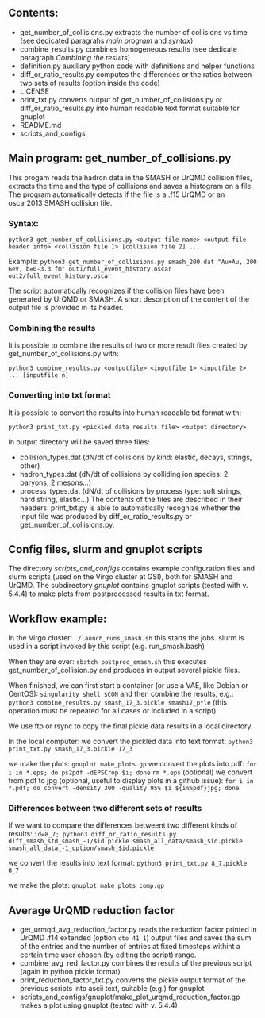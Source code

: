 ## Contents:

- get_number_of_collisions.py extracts the number of collisions vs time (see dedicated paragrahs _main program_ and _syntax_)
- combine_results.py combines homogeneous results (see dedicate paragraph _Combining the results_)
- definition.py auxiliary python code with definitions and helper functions
- diff_or_ratio_results.py computes the differences or the ratios between two sets of results (option inside the code)
- LICENSE
- print_txt.py converts output of get_number_of_collisions.py or diff_or_ratio_results.py into human readable text format suitable for gnuplot
- README.md
- scripts_and_configs


## Main program: get_number_of_collisions.py

This progam reads the hadron data in the SMASH or UrQMD collision files, extracts
the time and the type of collisions and saves a histogram on a file.
The program automatically detects if the file is a .f15 UrQMD or
an oscar2013 SMASH collision file.

### Syntax:

`python3 get_number_of_collisions.py <output file name> <output file header info> <collision file 1> [collision file 2] ...`

Example: `python3 get_number_of_collisions.py smash_200.dat "Au+Au, 200 GeV, b=0-3.3 fm" out1/full_event_history.oscar out2/full_event_history.oscar`

The script automatically recognizes if the collision files have been generated by UrQMD or SMASH.
A short description of the content of the output file is provided in its header.

### Combining the results
It is possible to combine the results of two or more result files created by get_number_of_collisions.py with:

`python3 combine_results.py <outputfile> <inputfile 1> <inputfile 2> ... [inputfile n]`

### Converting into txt format
It is possible to convert the results into human readable txt format with:

`python3 print_txt.py <pickled data results file> <output directory>`

In output directory will be saved three files:
- collision_types.dat (dN/dt of collisions by kind: elastic, decays, strings, other)
- hadron_types.dat (dN/dt of collisions by colliding ion species: 2 baryons, 2 mesons...)
- process_types.dat (dN/dt of collisions by process type: soft strings, hard string, elastic...)
The contents of the files are described in their headers.
print_txt.py is able to automatically recognize whether the input file was produced by diff_or_ratio_results.py or get_number_of_collisions.py.

## Config files, slurm and gnuplot scripts

The directory *scripts_and_configs* contains example configuration files and slurm scripts (used on the Virgo cluster at GSI),
both for SMASH and UrQMD. The subdirectory _gnuplot_ contains gnuplot scripts (tested with v. 5.4.4) to make plots from postprocessed results in txt format.

## Workflow example:

In the Virgo cluster:
`./launch_runs_smash.sh`
this starts the jobs. slurm is used in a script invoked by this script (e.g. run_smash.bash)

When they are over:
`sbatch postproc_smash.sh`
this executes get_number_of_collision.py and produces in output several pickle files.

When finished, we can first start a container (or use a VAE, like Debian or CentOS):
`singularity shell $CON`
and then combine the results, e.g.:
`python3 combine_results.py smash_17_3.pickle smash17_p*le`
(this operation must be repeated for all cases or included in a script)

We use ftp or rsync to copy the final pickle data results in a local directory.

In the local computer:
we convert the pickled data into text format:
`python3 print_txt.py smash_17_3.pickle 17_3`

we make the plots:
`gnuplot make_plots.gp`
we convert the plots into pdf:
`for i in *.eps; do ps2pdf -dEPSCrop $i; done`
`rm *.eps` (optional)
we convert from pdf to jpg (optional, useful to display plots in a github issue):
`for i in *.pdf; do convert -density 300 -quality 95% $i ${i%%pdf}jpg; done`

### Differences between two different sets of results

If we want to compare the differences betweent two different kinds of results:
`id=8_7; python3 diff_or_ratio_results.py diff_smash_std_smash_-1/$id.pickle smash_all_data/smash_$id.pickle smash_all_data_-1_option/smash_$id.pickle`

we convert the results into text format:
`python3 print_txt.py 8_7.pickle 8_7`

we make the plots:
`gnuplot make_plots_comp.gp`

## Average UrQMD reduction factor

- get_urmqd_avg_reduction_factor.py reads the reduction factor printed in UrQMD .f14 extended (option `cto 41 1`) output files and
saves the sum of the entries and the number of entries at fixed timesteps withint a certain time user chosen (by editing the script) range. 
- combine_avg_red_factor.py combines the results of the previous script (again in python pickle format)
- print_reduction_factor_txt.py converts the pickle output format of the previous scripts into ascii text, suitable (e.g.) for gnuplot 
- scripts_and_configs/gnuplot/make_plot_urqmd_reduction_factor.gp makes a plot using gnuplot (tested with v. 5.4.4)
